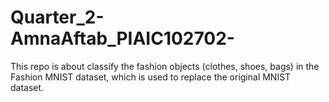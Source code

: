 # Quarter_2-AmnaAftab_PIAIC102702-
 This repo is about   classify the fashion objects (clothes, shoes, bags) in the Fashion MNIST dataset, which is used to replace the original MNIST dataset.
